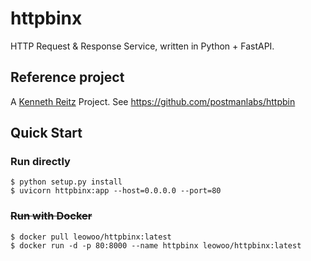 # httpbinx
HTTP Request &amp; Response Service, written in Python + FastAPI.

## Reference project

A  [Kenneth Reitz](http://kennethreitz.org/bitcoin) Project. See https://github.com/postmanlabs/httpbin

## Quick Start

### Run directly

```shell
$ python setup.py install
$ uvicorn httpbinx:app --host=0.0.0.0 --port=80
```

### ~~Run with Docker~~

```shell
$ docker pull leowoo/httpbinx:latest
$ docker run -d -p 80:8000 --name httpbinx leowoo/httpbinx:latest
```
